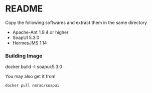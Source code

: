 # README

Copy the following softwares and extract them in the same directory

  - Apache-Ant 1.9.4 or higher
  - SoapUI 5.3.0
  - HermesJMS 1.14

### Building Image

docker build -t soapui:5.3.0 .

You may also get it from 

```sh
docker pull nmrao/soapui
```
